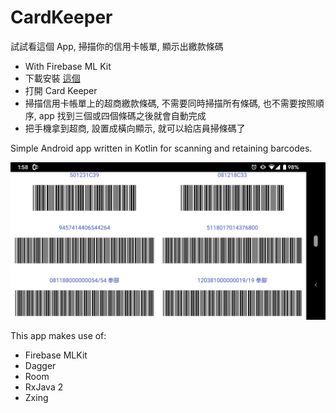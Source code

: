 # CardKeeper

試試看這個 App, 掃描你的信用卡帳單, 顯示出繳款條碼

- With Firebase ML Kit
- 下載安裝 [這個](https://drive.google.com/file/d/16WLF-jMcjl5phFyg-d9SwldvdYzFdelV/view?usp=sharing)
- 打開 Card Keeper
- 掃描信用卡帳單上的超商繳款條碼, 不需要同時掃描所有條碼, 也不需要按照順序, app 找到三個或四個條碼之後就會自動完成
- 把手機拿到超商, 設置成橫向顯示, 就可以給店員掃條碼了

Simple Android app written in Kotlin for scanning and retaining barcodes.

<img src="https://github.com/ksc91u/CardKeeper/blob/master/CardKeeper.png" width="600"/>

This app makes use of:
- Firebase MLKit
- Dagger
- Room
- RxJava 2
- Zxing
